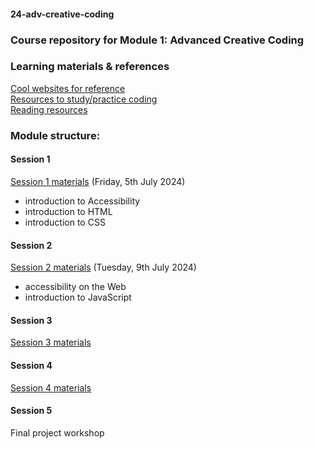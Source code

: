 #### 24-adv-creative-coding
### Course repository for Module 1: Advanced Creative Coding

### Learning materials & references
[Cool websites for reference](./cool_website_examples.md)<br>
[Resources to study/practice coding](./learning_resources.md)<br>
[Reading resources](./reading_resources.md)

### Module structure:
#### Session 1 
[Session 1 materials](./Session_1) (Friday, 5th July 2024)

- introduction to Accessibility
- introduction to HTML
- introduction to CSS
#### Session 2
[Session 2 materials](./Session_2) (Tuesday, 9th July 2024)
- accessibility on the Web
- introduction to JavaScript

#### Session 3
[Session 3 materials](./Session_3)

#### Session 4
[Session 4 materials](./Session_4)

#### Session 5
Final project workshop


